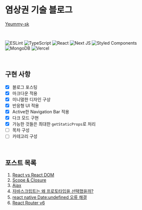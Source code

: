 # 염상권 기술 블로그

[Yeummy-sk](https://www.yeummy-blog.com/)

<br/>

![ESLint](https://img.shields.io/badge/ESLint-4B3263?style=for-the-badge&logo=eslint&logoColor=white)
![TypeScript](https://img.shields.io/badge/typescript-%23007ACC.svg?style=for-the-badge&logo=typescript&logoColor=white)
![React](https://img.shields.io/badge/react-%2320232a.svg?style=for-the-badge&logo=react&logoColor=%2361DAFB)
![Next JS](https://img.shields.io/badge/Next-black?style=for-the-badge&logo=next.js&logoColor=white)
![Styled Components](https://img.shields.io/badge/styled--components-DB7093?style=for-the-badge&logo=styled-components&logoColor=white)
![MongoDB](https://img.shields.io/badge/MongoDB-%234ea94b.svg?style=for-the-badge&logo=mongodb&logoColor=white)
![Vercel](https://img.shields.io/badge/vercel-%23000000.svg?style=for-the-badge&logo=vercel&logoColor=white)

<br/>

## 구현 사항

- [X] 블로그 포스팅
- [X] 마크다운 적용
- [X] 미니멀한 디자인 구상
- [X] 반응형 UI 적용
- [X] Active한 Navigation Bar 적용
- [X] 다크 모드 구현
- [X] 가능한 것들은 최대한 `getStaticProps`로 처리
- [ ] 목차 구성
- [ ] 카테고리 구성

<br/>

## 포스트 목록

1. [React vs React DOM](https://www.yeummy-blog.com/react-vs-react-dom)
2. [Scope & Closure](https://www.yeummy-blog.com/Scope-&-Closure)
3. [Ajax](https://www.yeummy-blog.com/ajax)
4. [자바스크립트는 왜 프로토타입을 선택했을까?](https://www.yeummy-blog.com/why-js-choose-prototype)
5. [react native Date:undefined 오류 해결](https://www.yeummy-blog.com/rn-date-undefined)
6. [React Router v6](https://www.yeummy-blog.com/react-router-dom-v6)
